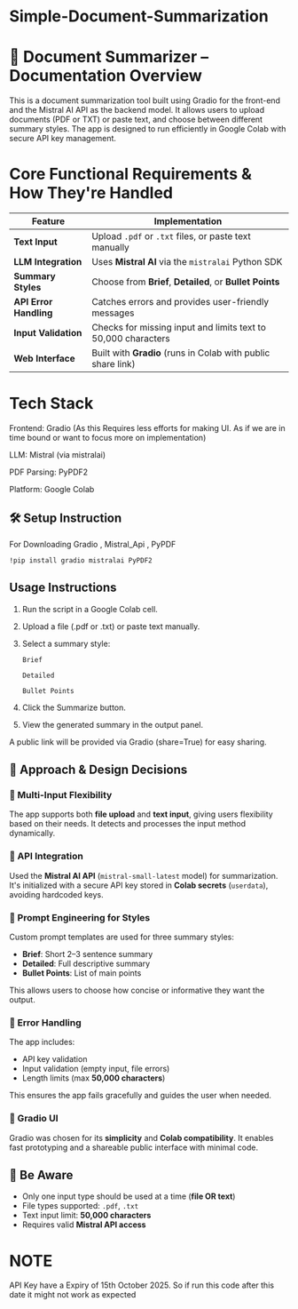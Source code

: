 # Simple-Document-Summarization

# 📄 Document Summarizer – Documentation Overview

This is a document summarization tool built using Gradio for the front-end and the Mistral AI API as the backend model. It allows users to upload documents (PDF or TXT) or paste text, and choose between different summary styles. The app is designed to run efficiently in Google Colab with secure API key management.

# Core Functional Requirements & How They're Handled
| Feature                | Implementation                                                
| ---------------------- | ------------------------------------------------------------- 
| **Text Input**         | Upload `.pdf` or `.txt` files, or paste text manually         
| **LLM Integration**    | Uses **Mistral AI** via the `mistralai` Python SDK            
| **Summary Styles**     | Choose from **Brief**, **Detailed**, or **Bullet Points**     
| **API Error Handling** | Catches errors and provides user-friendly messages            
| **Input Validation**   | Checks for missing input and limits text to 50,000 characters 
| **Web Interface**      | Built with **Gradio** (runs in Colab with public share link)  

# Tech Stack

Frontend: Gradio (As this Requires less efforts for making UI. As if we are in time bound or want to focus more on implementation)

LLM: Mistral (via mistralai)

PDF Parsing: PyPDF2

Platform: Google Colab 

## 🛠 Setup Instruction 
For Downloading Gradio , Mistral_Api , PyPDF

```!pip install gradio mistralai PyPDF2```

## Usage Instructions

1. Run the script in a Google Colab cell.

2. Upload a file (.pdf or .txt) or paste text manually.

3. Select a summary style:

       Brief

       Detailed

       Bullet Points

4. Click the Summarize button.

5. View the generated summary in the output panel.

A public link will be provided via Gradio (share=True) for easy sharing.

## 🧠 Approach & Design Decisions

### 🔹 Multi-Input Flexibility  
The app supports both **file upload** and **text input**, giving users flexibility based on their needs. It detects and processes the input method dynamically.

### 🔹 API Integration  
Used the **Mistral AI API** (`mistral-small-latest` model) for summarization. It's initialized with a secure API key stored in **Colab secrets** (`userdata`), avoiding hardcoded keys.

### 🔹 Prompt Engineering for Styles  
Custom prompt templates are used for three summary styles:
- **Brief**: Short 2–3 sentence summary  
- **Detailed**: Full descriptive summary  
- **Bullet Points**: List of main points  

This allows users to choose how concise or informative they want the output.

### 🔹 Error Handling  
The app includes:
- API key validation  
- Input validation (empty input, file errors)  
- Length limits (max **50,000 characters**)  

This ensures the app fails gracefully and guides the user when needed.

### 🔹 Gradio UI  
Gradio was chosen for its **simplicity** and **Colab compatibility**. It enables fast prototyping and a shareable public interface with minimal code.


## 📎 Be Aware

- Only one input type should be used at a time (**file OR text**)  
- File types supported: `.pdf`, `.txt`  
- Text input limit: **50,000 characters**  
- Requires valid **Mistral API access**


# NOTE
API Key have a Expiry of 15th October 2025. So if run this code after this date it might not work as expected
